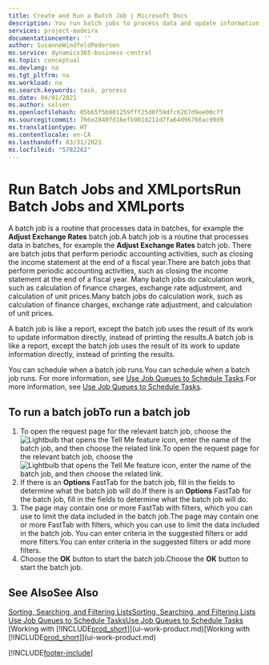 ```yaml
---
title: Create and Run a Batch Job | Microsoft Docs
description: You run batch jobs to process data and update information, for example, to do periodic accounting activities, or to do calculations.
services: project-madeira
documentationcenter: ''
author: SusanneWindfeldPedersen
ms.service: dynamics365-business-central
ms.topic: conceptual
ms.devlang: na
ms.tgt_pltfrm: na
ms.workload: na
ms.search.keywords: task, process
ms.date: 04/01/2021
ms.author: solsen
ms.openlocfilehash: 05b65f5b001259fff25d0f59dfc6267d9ee00c7f
ms.sourcegitcommit: 766e2840fd16efb901d211d7fa64d96766ac99d9
ms.translationtype: HT
ms.contentlocale: en-CA
ms.lasthandoff: 03/31/2021
ms.locfileid: "5782262"
---
```

# <a name="run-batch-jobs-and-xmlports"></a><span data-ttu-id="48fd8-103">Run Batch Jobs and XMLports</span><span class="sxs-lookup"><span data-stu-id="48fd8-103">Run Batch Jobs and XMLports</span></span>
<span data-ttu-id="48fd8-104">A batch job is a routine that processes data in batches, for example the **Adjust Exchange Rates** batch job.</span><span class="sxs-lookup"><span data-stu-id="48fd8-104">A batch job is a routine that processes data in batches, for example the **Adjust Exchange Rates** batch job.</span></span> <span data-ttu-id="48fd8-105">There are batch jobs that perform periodic accounting activities, such as closing the income statement at the end of a fiscal year.</span><span class="sxs-lookup"><span data-stu-id="48fd8-105">There are batch jobs that perform periodic accounting activities, such as closing the income statement at the end of a fiscal year.</span></span> <span data-ttu-id="48fd8-106">Many batch jobs do calculation work, such as calculation of finance charges, exchange rate adjustment, and calculation of unit prices.</span><span class="sxs-lookup"><span data-stu-id="48fd8-106">Many batch jobs do calculation work, such as calculation of finance charges, exchange rate adjustment, and calculation of unit prices.</span></span>

<span data-ttu-id="48fd8-107">A batch job is like a report, except the batch job uses the result of its work to update information directly, instead of printing the results.</span><span class="sxs-lookup"><span data-stu-id="48fd8-107">A batch job is like a report, except the batch job uses the result of its work to update information directly, instead of printing the results.</span></span>

<span data-ttu-id="48fd8-108">You can schedule when a batch job runs.</span><span class="sxs-lookup"><span data-stu-id="48fd8-108">You can schedule when a batch job runs.</span></span> <span data-ttu-id="48fd8-109">For more information, see [Use Job Queues to Schedule Tasks](admin-job-queues-schedule-tasks.md).</span><span class="sxs-lookup"><span data-stu-id="48fd8-109">For more information, see [Use Job Queues to Schedule Tasks](admin-job-queues-schedule-tasks.md).</span></span>

## <a name="to-run-a-batch-job"></a><span data-ttu-id="48fd8-110">To run a batch job</span><span class="sxs-lookup"><span data-stu-id="48fd8-110">To run a batch job</span></span>
1. <span data-ttu-id="48fd8-111">To open the request page for the relevant batch job, choose the ![Lightbulb that opens the Tell Me feature](media/ui-search/search_small.png "Tell me what you want to do") icon, enter the name of the batch job, and then choose the related link.</span><span class="sxs-lookup"><span data-stu-id="48fd8-111">To open the request page for the relevant batch job, choose the ![Lightbulb that opens the Tell Me feature](media/ui-search/search_small.png "Tell me what you want to do") icon, enter the name of the batch job, and then choose the related link.</span></span>
2. <span data-ttu-id="48fd8-112">If there is an **Options** FastTab for the batch job, fill in the fields to determine what the batch job will do.</span><span class="sxs-lookup"><span data-stu-id="48fd8-112">If there is an **Options** FastTab for the batch job, fill in the fields to determine what the batch job will do.</span></span>
3. <span data-ttu-id="48fd8-113">The page may contain one or more FastTab with filters, which you can use to limit the data included in the batch job.</span><span class="sxs-lookup"><span data-stu-id="48fd8-113">The page may contain one or more FastTab with filters, which you can use to limit the data included in the batch job.</span></span> <span data-ttu-id="48fd8-114">You can enter criteria in the suggested filters or add more filters.</span><span class="sxs-lookup"><span data-stu-id="48fd8-114">You can enter criteria in the suggested filters or add more filters.</span></span>
4. <span data-ttu-id="48fd8-115">Choose the **OK** button to start the batch job.</span><span class="sxs-lookup"><span data-stu-id="48fd8-115">Choose the **OK** button to start the batch job.</span></span>

## <a name="see-also"></a><span data-ttu-id="48fd8-116">See Also</span><span class="sxs-lookup"><span data-stu-id="48fd8-116">See Also</span></span>
[<span data-ttu-id="48fd8-117">Sorting, Searching, and Filtering Lists</span><span class="sxs-lookup"><span data-stu-id="48fd8-117">Sorting, Searching, and Filtering Lists</span></span>](ui-enter-criteria-filters.md)  
[<span data-ttu-id="48fd8-118">Use Job Queues to Schedule Tasks</span><span class="sxs-lookup"><span data-stu-id="48fd8-118">Use Job Queues to Schedule Tasks</span></span>](admin-job-queues-schedule-tasks.md)  
<span data-ttu-id="48fd8-119">[Working with [!INCLUDE[prod_short](includes/prod_short.md)]](ui-work-product.md)</span><span class="sxs-lookup"><span data-stu-id="48fd8-119">[Working with [!INCLUDE[prod_short](includes/prod_short.md)]](ui-work-product.md)</span></span>


[!INCLUDE[footer-include](includes/footer-banner.md)]